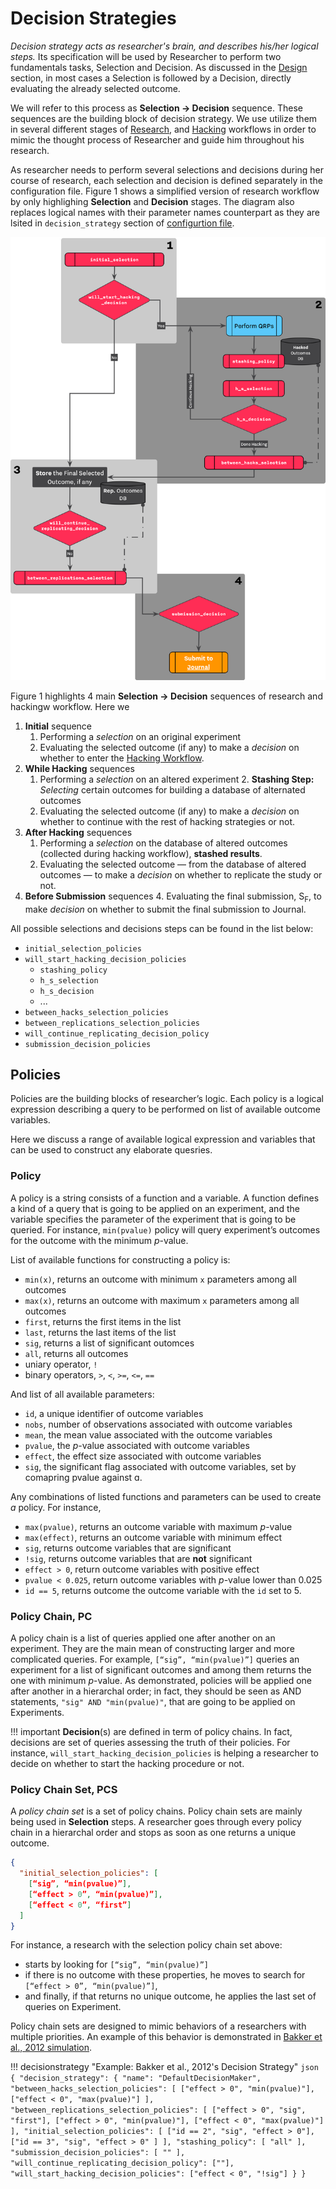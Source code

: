 # Decision Strategies

*Decision strategy acts as researcher's brain, and describes his/her logical steps.* Its specification will be used by Researcher to perform two fundamentals tasks, Selection and Decision. As discussed in the [Design](design.md#decision-strategy) section, in most cases a Selection is followed by a Decision, directly evaluating the already selected outcome. 

We will refer to this process as **Selection → Decision** sequence. These sequences are the building block of decision strategy. We use utilize them in several different stages of [Research](/research-workflow), and [Hacking](/hacking-workflow.md) workflows in order to mimic the thought process of Researcher and guide him throughout his research.

As researcher needs to perform several selections and decisions during her course of research, each selection and decision is defined separately in the configuration file. Figure 1 shows a simplified version of research workflow by only highlighing **Selection** and **Decision** stages. The diagram also replaces logical names with their parameter names counterpart as they are lsited in `decision_strategy` section of [configurtion file](configuration-file.md).

![<b>Figure 1.</b> Decision Workflow. Rectangles are representing a <b>Selection</b> steps while diamonds are <b>Decision</b> steps.](/figures/decision-workflow.png)

Figure 1 highlights 4 main **Selection → Decision** sequences of research and hackingw workflow. Here we 

1. **Initial** sequence
	1. Performing a *selection* on an original experiment
	2. Evaluating the selected outcome (if any) to make a *decision* on whether to enter the [Hacking Workflow](research-workflow.md#hacking-workflow).
2. **While Hacking** sequences
	1. Performing a *selection* on an altered experiment
		2. **Stashing Step:** *Selecting* certain outcomes for building a database of alternated outcomes
	2. Evaluating the selected outcome (if any) to make a *decision* on whether to continue with the rest of hacking strategies or not.
3. **After Hacking** sequences
	1. Performing a *selection* on the database of altered outcomes (collected during hacking workflow), **stashed results**.
	2. Evaluating the selected outcome — from the database of altered outcomes — to make a *decision* on whether to replicate the study or not.
3. **Before Submission** sequences
	4. Evaluating the final submission, S<sub>F</sub>, to make *decision* on whether to submit the final submission to Journal.

All possible selections and decisions steps can be found in the list below:

- `initial_selection_policies`
- `will_start_hacking_decision_policies`
    - `stashing_policy`
    - `h_s_selection`
    - `h_s_decision`
    - ...
- `between_hacks_selection_policies`
- `between_replications_selection_policies`
- `will_continue_replicating_decision_policy`
- `submission_decision_policies`


## Policies

Policies are the building blocks of researcher’s logic. Each policy is a logical expression describing a query to be performed on list of available outcome variables. 

<!-- A query is defined by chaining one or more policies together into a set. We refer to this set as [Policy Chain](/decision-startegies.md#policy-chain).  -->

Here we discuss a range of available logical expression and variables that can be used to construct any elaborate quesries.

<!-- functions and variables that can be used to construct a policy, i.e., query. -->

### Policy

A policy is a string consists of a function and a variable. A function defines a kind of a query that is going to be applied on an experiment, and the variable specifies the parameter of the experiment that is going to be queried. For instance, `min(pvalue)` policy will query experiment’s outcomes for the outcome with the minimum *p*-value. 

List of available functions for constructing a policy is: 

- `min(x)`, returns an outcome with minimum `x` parameters among all outcomes
- `max(x)`, returns an outcome with maximum `x` parameters among all outcomes
- `first`, returns the first items in the list
- `last`, returns the last items of the list
- `sig`, returns a list of significant outomces
- `all`, returns all outcomes
- uniary operator, `!`
- binary operators, `>`, `<`, `>=`, `<=`, `==`


And list of all available parameters:

- `id`, a unique identifier of outcome variables
- `nobs`, number of observations associated with outcome variables
- `mean`, the mean value associated with the outcome variables
- `pvalue`, the *p*-value associated with outcome variables
- `effect`, the effect size associated with outcome variables
- `sig`, the significant flag associated with outcome variables, set by comapring pvalue against ɑ.

Any combinations of listed functions and parameters can be used to create *a* policy. For instance,

- `max(pvalue)`, returns an outcome variable with maximum *p*-value
- `max(effect)`, returns an outcome variable with minimum effect
- `sig`, returns outcome variables that are significant
- `!sig`, returns outcome variables that are **not** significant
- `effect > 0`, return outcome variables with positive effect
- `pvalue < 0.025`, return outcome variables with *p*-value lower than 0.025
- `id == 5`, returns outcome the outcome variable with the `id` set to 5.

### Policy Chain, PC

A policy chain is a list of queries applied one after another on an experiment. They are the main mean of constructing larger and more complicated queries. For example, `[“sig”, “min(pvalue)”]` queries an experiment for a list of significant outcomes and among them returns the one with minimum *p*-value. As demonstrated, policies will be applied one after another in a hierarchal order; in fact, they should be seen as AND statements, `"sig" AND "min(pvalue)"`, that are going to be applied on Experiments.

!!! important
    **Decision**(s) are defined in term of policy chains. In fact, decisions are set of queries assessing the truth of their policies. For instance, `will_start_hacking_decision_policies` is helping a researcher to decide on whether to start the hacking procedure or not. 

### Policy Chain Set, PCS

A *policy chain set* is a set of policy chains. Policy chain sets are mainly being used in **Selection** steps. A researcher goes through every policy chain in a hierarchal order and stops as soon as one returns a unique outcome. 

```json
{
  "initial_selection_policies": [
    [“sig”, “min(pvalue)”],
    [“effect > 0”, “min(pvalue)”],
    [“effect < 0”, “first”]
  ]
}
```

For instance, a research with the selection policy chain set above:

- starts by looking for `[“sig”, “min(pvalue)”]`
- if there is no outcome with these properties, he moves to search for `[“effect > 0”, “min(pvalue)”]`,
- and finally, if that returns no unique outcome, he applies the last set of queries on Experiment.

Policy chain sets are designed to mimic behaviors of a researchers with multiple priorities. An example of this behavior is demonstrated in [Bakker et al., 2012 simulation](/examples/bakker_et_al_2012.md). 

!!! decisionstrategy "Example: Bakker et al., 2012's Decision Strategy"
    ```json
    {
      "decision_strategy": {
          "name": "DefaultDecisionMaker",
          "between_hacks_selection_policies": [
              ["effect > 0", "min(pvalue)"],
              ["effect < 0", "max(pvalue)"]
          ],
          "between_replications_selection_policies": [
            ["effect > 0", "sig", "first"],
            ["effect > 0", "min(pvalue)"],
            ["effect < 0", "max(pvalue)"]
          ],
          "initial_selection_policies": [
            ["id == 2", "sig", "effect > 0"],
            ["id == 3", "sig", "effect > 0" ]
          ],
          "stashing_policy": [
            "all"
          ],
          "submission_decision_policies": [
            ""
          ],
          "will_continue_replicating_decision_policy": [""],
          "will_start_hacking_decision_policies": ["effect < 0", "!sig"]
        }
    }
    ```